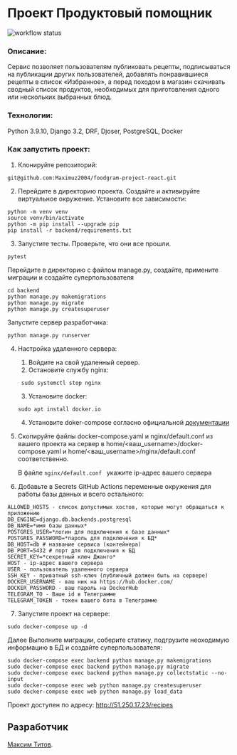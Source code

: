 # Проект Продуктовый помощник
![workflow status](https://github.com/maximuz2004/foodgram-project-react/actions/workflows/yamdb_workflow.yml/badge.svg)
### Описание:
Сервис позволяет пользователям публиковать рецепты, подписываться на публикации других пользователей, добавлять понравившиеся рецепты в список «Избранное», а перед походом в магазин скачивать сводный список продуктов, необходимых для приготовления одного или нескольких выбранных блюд.

### Технологии:
Python 3.9.10, Django 3.2, DRF, Djoser, PostgreSQL, Docker

### Как запустить проект:
1.  Клонируйте репозиторий:
```
git@github.com:Maximuz2004/foodgram-project-react.git
```
2.  Перейдите в директорию проекта. Создайте и активируйте виртуальное окружение. Установите все зависимости:
```
python -m venv venv
source venv/bin/activate
python -m pip install --upgrade pip
pip install -r backend/requirements.txt

```
3. Запустите тесты. Проверьте, что они все прошли. 
```
pytest
```
Перейдите в директорию с файлом manage.py, создайте, примените миграции и создайте суперпользователя
```
cd backend
python manage.py makemigrations
python manage.py migrate
python manage.py createsuperuser
```
Запустите сервер разработчика:
```
python manage.py runserver
```

4. Настройка удаленного сервера:

    1. Войдите на свой удаленный сервер. 
    2. Остановите службу nginx:
   ```
    sudo systemctl stop nginx
   ```
   3. Установите docker:
   ```
   sudo apt install docker.io
   ```
   4. Установите doker-compose согласно официальной [документации](https://docs.docker.com/compose/install/)

5. Скопируйте файлы docker-compose.yaml и nginx/default.conf из вашего проекта на сервер в home/<ваш_username>/docker-compose.yaml и home/<ваш_username>/nginx/default.conf соответственно.

    В файле ```nginx/default.conf ``` укажите ip-адрес вашего сервера

6. Добавьте в Secrets GitHub Actions переменные окружения для работы базы данных и всего остального:
```
ALLOWED_HOSTS - список допустимых хостов, которые могут обращаться к приложению
DB_ENGINE=django.db.backends.postgresql
DB_NAME=*имя базы данных*
POSTGRES_USER=*логин для подключения к базе данных*
POSTGRES_PASSWORD=*пароль для подключения к БД*
DB_HOST=db # название сервиса (контейнера)
DB_PORT=5432 # порт для подключения к БД
SECRET_KEY=*секретный ключ Джанго*
HOST - ip-адрес вашего сервера
USER - пользователь удаленного сервера
SSH_KEY - приватный ssh-ключ (публичный должен быть на сервере)
DOCKER_USERNAME - ваш ник на https://hub.docker.com/
DOCKER_PASSWORD - ваш пароль на DockerHub
TELEGRAM_TO - Ваше id в Телеграмме
TELEGRAM_TOKEN - токен вашего бота в Телеграмме
```
7. Запустите проект на сервере:
```
sudo docker-compose up -d
```

Далее Выполните миграции, соберите статику, подгрузите неоходимую информацию в БД и создайте суперпользователя:
```
sudo docker-compose exec backend python manage.py makemigrations
sudo docker-compose exec backend python manage.py migrate
sudo docker-compose exec backend python manage.py collectstatic --no-input
sudo docker-compose exec web python manage.py createsuperuser
sudo docker-compose exec web python manage.py load_data
```

Проект доступен по адресу: http://51.250.17.23/recipes

## Разработчик
[Максим Титов](https://github.com/Maximuz2004). 

